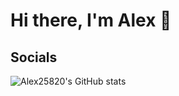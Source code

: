 # Hi there, I'm Alex 👋

## Socials

![Alex25820's GitHub stats](https://github-readme-stats.vercel.app/api?username=Alex25820&count_private=true&show_icons=true&include_all_commits=true)
